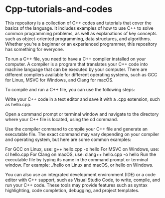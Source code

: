 # Cpp-tutorials-and-codes
This repository is a collection of C++ codes and tutorials that cover the basics of the language. It includes examples of how to use C++ to solve common programming problems, as well as explanations of key concepts such as object-oriented programming, data structures, and algorithms. Whether you’re a beginner or an experienced programmer, this repository has something for everyone.


To run a C++ file, you need to have a C++ compiler installed on your computer. A compiler is a program that translates your C++ code into machine language that can be executed by your computer. There are different compilers available for different operating systems, such as GCC for Linux, MSVC for Windows, and Clang for macOS.

To compile and run a C++ file, you can use the following steps:

Write your C++ code in a text editor and save it with a .cpp extension, such as hello.cpp.

Open a command prompt or terminal window and navigate to the directory where your C++ file is located, using the cd command.

Use the compiler command to compile your C++ file and generate an executable file. The exact command may vary depending on your compiler and operating system, but here are some common examples:

For GCC on Linux, use: g++ hello.cpp -o hello
For MSVC on Windows, use: cl hello.cpp
For Clang on macOS, use: clang++ hello.cpp -o hello
Run the executable file by typing its name in the command prompt or terminal window. For example: ./hello on Linux and macOS, or hello on Windows.

You can also use an integrated development environment (IDE) or a code editor with C++ support, such as Visual Studio Code, to write, compile, and run your C++ code. These tools may provide features such as syntax highlighting, code completion, debugging, and project templates.
